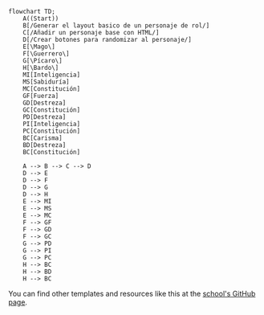```mermaid
flowchart TD;
    A((Start))
    B[/Generar el layout basico de un personaje de rol/]
    C[/Añadir un personaje base con HTML/]
    D[/Crear botones para randomizar al personaje/]
    E[\Mago\]
    F[\Guerrero\]
    G[\Pícaro\]
    H[\Bardo\]
    MI[Inteligencia]
    MS[Sabiduría]
    MC[Constitución]
    GF[Fuerza]
    GD[Destreza]
    GC[Constitución]
    PD[Destreza]
    PI[Inteligencia]
    PC[Constitución]
    BC[Carisma]
    BD[Destreza]
    BC[Constitución]
    
    A --> B --> C --> D
    D --> E
    D --> F
    D --> G
    D --> H
    E --> MI
    E --> MS
    E --> MC
    F --> GF
    F --> GD
    F --> GC
    G --> PD
    G --> PI
    G --> PC
    H --> BC
    H --> BD
    H --> BC
```


You can find other templates and resources like this at the [school's GitHub page](https://github.com/4geeksacademy/).
